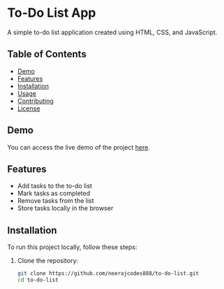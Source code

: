 # To-Do List App

A simple to-do list application created using HTML, CSS, and JavaScript.

## Table of Contents

- [Demo](#demo)
- [Features](#features)
- [Installation](#installation)
- [Usage](#usage)
- [Contributing](#contributing)
- [License](#license)

## Demo

You can access the live demo of the project [here](<insert-your-github-pages-link>).

## Features

- Add tasks to the to-do list
- Mark tasks as completed
- Remove tasks from the list
- Store tasks locally in the browser

## Installation

To run this project locally, follow these steps:

1. Clone the repository:

   ```bash
   git clone https://github.com/neerajcodes888/to-do-list.git
   cd to-do-list
   ```
  

